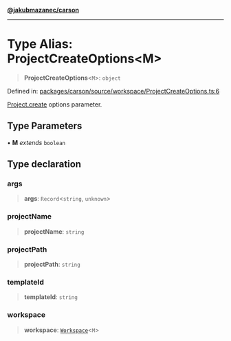 [**@jakubmazanec/carson**](../README.md)

---

# Type Alias: ProjectCreateOptions\<M\>

> **ProjectCreateOptions**\<`M`\>: `object`

Defined in:
[packages/carson/source/workspace/ProjectCreateOptions.ts:6](https://github.com/jakubmazanec/tools/blob/76a9140b954a789a6120dd2126b179ec0180d7e9/packages/carson/source/workspace/ProjectCreateOptions.ts#L6)

[Project.create](../classes/Project.md#create) options parameter.

## Type Parameters

• **M** _extends_ `boolean`

## Type declaration

### args

> **args**: `Record`\<`string`, `unknown`\>

### projectName

> **projectName**: `string`

### projectPath

> **projectPath**: `string`

### templateId

> **templateId**: `string`

### workspace

> **workspace**: [`Workspace`](../classes/Workspace.md)\<`M`\>

